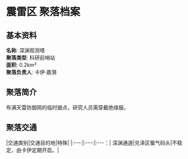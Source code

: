 # 震雷区 聚落档案

## 基本资料

**名称**: 深渊观测塔  
**聚落类型**: 科研前哨站  
**面积**: 0.2km²  
**聚落负责人**: 卡伊·嘉漪  

## 聚落简介

布满天雷防御网的临时据点，研究人员需穿戴绝缘服。

## 聚落交通

|交通类别|交通目的地|特殊|
|:---:|:---:|:---：|
深渊通道|兑泽区蜃气码头|不稳定，由卡伊定期开启。|
